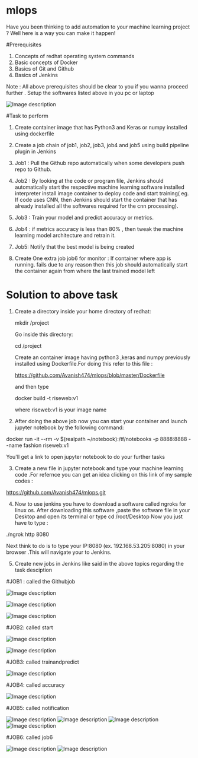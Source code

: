 # mlops

Have you been thinking to add automation to your machine learning project ? Well here is a way you can make it happen!

#Prerequisites
1) Concepts of redhat operating system commands
2) Basic concepts of Docker 
3) Basics of Git and Github
4) Basics of Jenkins

Note : All above prerequisites should be clear to you if you wanna proceed further .
Setup the softwares listed above in you pc or laptop

![Image description](https://github.com/Avanish474/mlops/blob/93f527b538aea168849ce0dcba94b8509212cb67/mld.jpg)


#Task to perform
1. Create container image that has Python3 and Keras or numpy installed using dockerfile

2. Create a job chain of job1, job2, job3, job4 and job5 using build pipeline plugin in Jenkins

3. Job1 : Pull the Github repo automatically when some developers push repo to Github.

4. Job2 : By looking at the code or program file, Jenkins should automatically start the respective machine learning software installed interpreter install image container to deploy code and start training( eg. If code uses CNN, then Jenkins should start the container that has already installed all the softwares required for the cnn processing).

5. Job3 : Train your model and predict accuracy or metrics.

6. Job4 : if metrics accuracy is less than 80% , then tweak the machine learning model architecture and retrain it.

7. Job5: Notify that the best model is being created

8. Create One extra job job6 for monitor : If container where app is running. fails due to any reason then this job should automatically start the container again from where the last trained model left


# Solution to above task

1) Create a directory inside your home directory of redhat:
 
   mkdir /project
   
   Go inside this directory:
    
   cd /project
   
   Create an container image having python3 ,keras and numpy previously installed using Dockerfile.For doing this refer to this file :
  
   
    https://github.com/Avanish474/mlops/blob/master/Dockerfile
  
   and then type 
   
   docker build -t riseweb:v1
   
   where riseweb:v1 is your image name
   
   
 
 2) After doing the above job now you can start your container and launch jupyter notebook by the following command:
 
 docker run -it --rm -v $(realpath ~/notebook):/tf/notebooks -p 8888:8888 --name fashion riseweb:v1
 
 You'll get a link to open jupyter notebook to do your further tasks
 
 
 3) Create a new file in jupyter notebook and type your machine learning code .For refernce you can get an idea clicking on this link of my sample codes :
 
 https://github.com/Avanish474/mlops.git
 
 
 4) Now to use jenkins you have to download a software called ngroks for linux os.
 After downloading this software ,paste the software file in your Desktop and open its terminal or type cd /root/Desktop
 Now you just have to type :
 
 ./ngrok http 8080
 
 Next think to do is to type your IP:8080 (ex. 192.168.53.205:8080) in your browser .This will navigate your to Jenkins.
 
 5) Create new jobs in Jenkins like said in the above topics regarding the task desciption
 
  #JOB1 : called the Githubjob
  
  
  ![Image description](https://github.com/Avanish474/mlops/blob/master/1%5B1%5D.jpg)
 
  ![Image description](https://github.com/Avanish474/mlops/blob/master/2%5B1%5D.jpg)
 
  ![Image description](https://github.com/Avanish474/mlops/blob/master/3%5B1%5D.jpg)
 
 
  #JOB2: called start
  
  
  ![Image description](https://github.com/Avanish474/mlops/blob/master/IMG-20200526-WA0025%5B1%5D.jpg)
  
  ![Image description](https://github.com/Avanish474/mlops/blob/master/IMG-20200526-WA0027%5B1%5D.jpg)
 
  #JOB3: called trainandpredict
  
  
  ![Image description](https://github.com/Avanish474/mlops/blob/master/IMG-20200526-WA0031%5B1%5D.jpg)
  
 
  
  
  #JOB4: called accuracy
  
  ![Image description](https://github.com/Avanish474/mlops/blob/master/WhatsApp%20Image%202020-05-26%20at%206.12.48%20PM.jpeg)

  
  #JOB5: called notification
  
  ![Image description](https://github.com/Avanish474/mlops/blob/master/IMG-20200526-WA0034%5B1%5D.jpg)
  ![Image description](https://github.com/Avanish474/mlops/blob/master/IMG-20200526-WA0038%5B1%5D.jpg)
  ![Image description](https://github.com/Avanish474/mlops/blob/93f527b538aea168849ce0dcba94b8509212cb67/mld.jpg)
  ![Image description](https://github.com/Avanish474/mlops/blob/93f527b538aea168849ce0dcba94b8509212cb67/mld.jpg)
  
  #JOB6: called job6
  
  ![Image description](https://github.com/Avanish474/mlops/blob/93f527b538aea168849ce0dcba94b8509212cb67/mld.jpg)
  ![Image description](https://github.com/Avanish474/mlops/blob/93f527b538aea168849ce0dcba94b8509212cb67/mld.jpg)

  
  
  
 
